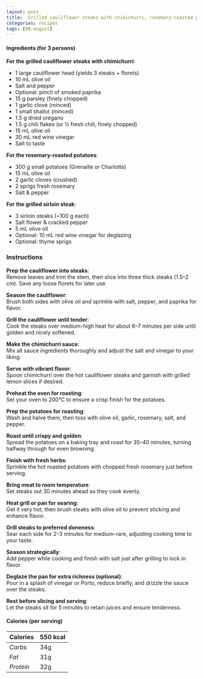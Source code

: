 ```yaml
---
layout: post
title:  Grilled cauliflower steaks with chimichurri, rosemary-roasted potatoes and grilled sirloin steak
categories: recipes
tags: [08-august]
---
```


#### Ingredients (for 3 persons)

**For the grilled cauliflower steaks with chimichurri**:
- 1 large cauliflower head (yields 3 steaks + florets)
- 10 mL olive oil
- Salt and pepper
- Optional: pinch of smoked paprika
- 15 g parsley (finely chopped)
- 1 garlic clove (minced)
- 1 small shallot (minced)
- 1.5 g dried oregano
- 1.5 g chili flakes (or ½ fresh chili, finely chopped)
- 15 mL olive oil
- 30 mL red wine vinegar
- Salt to taste

**For the rosemary-roasted potatoes**:
- 300 g small potatoes (Grenaille or Charlotte)
- 15 mL olive oil
- 2 garlic cloves (crushed)
- 2 sprigs fresh rosemary
- Salt & pepper

**For the grilled sirloin steak**:
- 3 sirloin steaks (~100 g each)
- Salt flower & cracked pepper
- 5 mL olive oil
- Optional: 10 mL red wine vinegar for deglazing
- Optional: thyme sprigs

### Instructions

**Prep the cauliflower into steaks**: <br/>
Remove leaves and trim the stem, then slice into three thick steaks (1.5–2 cm). Save any loose florets for later use

**Season the cauliflower**: <br/>
Brush both sides with olive oil and sprinkle with salt, pepper, and paprika for flavor.

**Grill the cauliflower until tender**: <br/>
Cook the steaks over medium-high heat for about 6–7 minutes per side until golden and nicely softened.

**Make the chimichurri sauce**: <br/>
Mix all sauce ingredients thoroughly and adjust the salt and vinegar to your liking.

**Serve with vibrant flavor**: <br/>
Spoon chimichurri over the hot cauliflower steaks and garnish with grilled lemon slices if desired.

**Preheat the oven for roasting**: <br/>
Set your oven to 200°C to ensure a crisp finish for the potatoes.

**Prep the potatoes for roasting**: <br/>
Wash and halve them, then toss with olive oil, garlic, rosemary, salt, and pepper.

**Roast until crispy and golden**: <br/>
Spread the potatoes on a baking tray and roast for 35–40 minutes, turning halfway through for even browning.

**Finish with fresh herbs**: <br/>
Sprinkle the hot roasted potatoes with chopped fresh rosemary just before serving.

**Bring meat to room temperature**: <br/>
Set steaks out 30 minutes ahead so they cook evenly.

**Heat grill or pan for searing**: <br/>
Get it very hot, then brush steaks with olive oil to prevent sticking and enhance flavor.

**Grill steaks to preferred doneness**: <br/>
Sear each side for 2–3 minutes for medium-rare, adjusting cooking time to your taste.

**Season strategically**: <br/>
Add pepper while cooking and finish with salt just after grilling to lock in flavor.

**Deglaze the pan for extra richness (optional)**: <br/>
Pour in a splash of vinegar or Porto, reduce briefly, and drizzle the sauce over the steaks.

**Rest before slicing and serving**: <br/>
Let the steaks sit for 5 minutes to retain juices and ensure tenderness.

#### Calories (per serving)

| **Calories** | 550 kcal |
| ----------- | ----------- |
| *Carbs* | 34g |
| *Fat* | 31g |
| *Protein* | 32g |